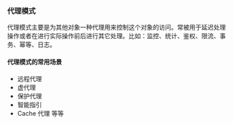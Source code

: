 ### 代理模式
代理模式主要是为其他对象一种代理用来控制这个对象的访问。常被用于延迟处理操作或者在进行实际操作前后进行其它处理。比如：监控、统计、鉴权、限流、事务、幂等、日志。

#### 代理模式的常用场景
- 远程代理
- 虚代理
- 保护代理
- 智能指引
- Cache 代理
等等